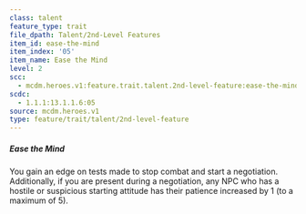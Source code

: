 ```yaml
---
class: talent
feature_type: trait
file_dpath: Talent/2nd-Level Features
item_id: ease-the-mind
item_index: '05'
item_name: Ease the Mind
level: 2
scc:
  - mcdm.heroes.v1:feature.trait.talent.2nd-level-feature:ease-the-mind
scdc:
  - 1.1.1:13.1.1.6:05
source: mcdm.heroes.v1
type: feature/trait/talent/2nd-level-feature
---
```


##### Ease the Mind

You gain an edge on tests made to stop combat and start a negotiation. Additionally, if you are present during a negotiation, any NPC who has a hostile or suspicious starting attitude has their patience increased by 1 (to a maximum of 5).
